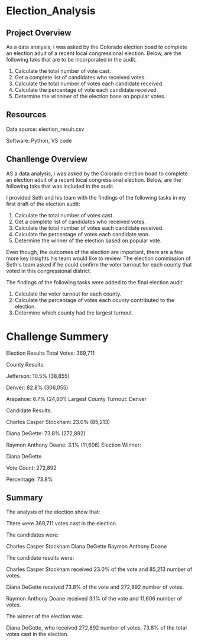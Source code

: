 # Election_Analysis

## Project Overview

As a data analysis, i was asked by the Colorado election boad to complete an election aduit of a recent local 
congressional election. Below, are the following taks that are to be incorporated in the audit.

1. Calculate the total number of vote cast.
2. Get a complete list of candidates who received votes.
3. Calculate the total number of votes each candidate received.
4. Calculate the percentage of vote each candidate received.
5. Determine the winniner of the election base on popular votes.

## Resources

 Data source: election_result.csv
 
 Software: Python, VS code


## Chanllenge Overview

AS a data analysis, i was asked by the Colorado election boad to complete an election aduit of a recent local 
congressional election. Below, are the following taks that was included in the audit.

I provided Seth and his team with the findings of the following tasks in my first draft of the election audit:
  
  1. Calculate the total number of votes cast. 
  2. Get a complete list of candidates who received votes. 
  3. Calculate the total number of votes each candidate received. 
  4. Calculate the percentage of votes each candidate won. 
  5. Determine the winner of the election based on popular vote.
  
Even though, the outcomes of the election are important, there are a few more key insights his team would like to review. 
The election commission of Seth's team asked if he could confirm the voter turnout for each county that voted in this congressional district.

The findings of the following tasks were added to the final election audit:

  1. Calculate the voter turnout for each county.
  2. Calculate the percentage of votes each county contributed to the election.
  3. Determine which county had the largest turnout.
  
  
# Challenge Summery

Election Results
Total Votes: 369,711

County Results:

Jefferson: 10.5% (38,855)

Denver: 82.8% (306,055)

Arapahoe: 6.7% (24,801)
Largest County Turnout: Denver

Candidate Results:

Charles Casper Stockham: 23.0% (85,213)

Diana DeGette: 73.8% (272,892)

Raymon Anthony Doane: 3.1% (11,606)
Election Winner:

Diana DeGette

Vote Count: 272,892

Percentage: 73.8%

## Summary

The analysis of the election show that:

There were 369,711 votes cast in the election.

The candidates were:

Charles Casper Stockham
Diana DeGette
Raymon Anthony Doane

The candidate results were:

Charles Casper Stockham received 23.0% of the vote and 85,213 number of votes.

Diana DeGette received 73.8% of the vote and 272,892 number of votes.

Raymon Anthony Doane received 3.1% of the vote and 11,606 number of votes.

The winner of the election was:

Diana DeGette, who received 272,892 number of votes, 73.8% of the total votes cast in the election.

